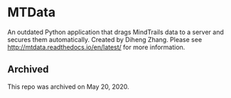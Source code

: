 # MTData

An outdated Python application that drags MindTrails data to a server and secures them automatically. Created by Diheng Zhang. Please see http://mtdata.readthedocs.io/en/latest/ for more information.

## Archived ##

This repo was archived on May 20, 2020.

